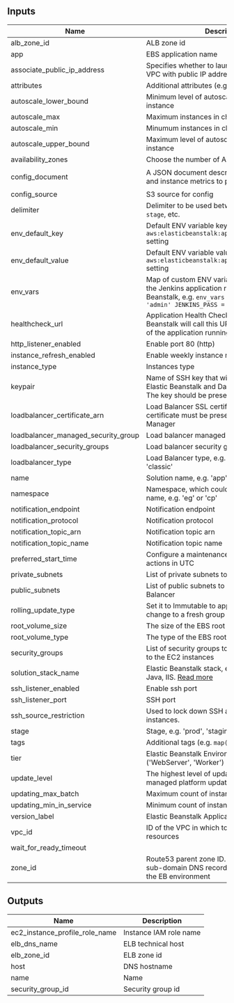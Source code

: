 
## Inputs

| Name | Description | Type | Default | Required |
|------|-------------|:----:|:-----:|:-----:|
| alb_zone_id | ALB zone id | string | `<map>` | no |
| app | EBS application name | string | - | yes |
| associate_public_ip_address | Specifies whether to launch instances in your VPC with public IP addresses. | string | `false` | no |
| attributes | Additional attributes (e.g. `1`) | list | `<list>` | no |
| autoscale_lower_bound | Minimum level of autoscale metric to add instance | string | `20` | no |
| autoscale_max | Maximum instances in charge | string | `3` | no |
| autoscale_min | Minumum instances in charge | string | `2` | no |
| autoscale_upper_bound | Maximum level of autoscale metric to remove instance | string | `80` | no |
| availability_zones | Choose the number of AZs for your instances | string | `Any 2` | no |
| config_document | A JSON document describing the environment and instance metrics to publish to CloudWatch. | string | `{ "CloudWatchMetrics": {}, "Version": 1}` | no |
| config_source | S3 source for config | string | `` | no |
| delimiter | Delimiter to be used between `name`, `namespace`, `stage`, etc. | string | `-` | no |
| env_default_key | Default ENV variable key for Elastic Beanstalk `aws:elasticbeanstalk:application:environment` setting | string | `DEFAULT_ENV_%d` | no |
| env_default_value | Default ENV variable value for Elastic Beanstalk `aws:elasticbeanstalk:application:environment` setting | string | `UNSET` | no |
| env_vars | Map of custom ENV variables to be provided to the Jenkins application running on Elastic Beanstalk, e.g. `env_vars = { JENKINS_USER = 'admin' JENKINS_PASS = 'xxxxxx' }` | map | `<map>` | no |
| healthcheck_url | Application Health Check URL. Elastic Beanstalk will call this URL to check the health of the application running on EC2 instances | string | `/healthcheck` | no |
| http_listener_enabled | Enable port 80 (http) | string | `false` | no |
| instance_refresh_enabled | Enable weekly instance replacement. | string | `true` | no |
| instance_type | Instances type | string | `t2.micro` | no |
| keypair | Name of SSH key that will be deployed on Elastic Beanstalk and DataPipeline instance. The key should be present in AWS | string | - | yes |
| loadbalancer_certificate_arn | Load Balancer SSL certificate ARN. The certificate must be present in AWS Certificate Manager | string | `` | no |
| loadbalancer_managed_security_group | Load balancer managed security group | string | `` | no |
| loadbalancer_security_groups | Load balancer security groups | list | `<list>` | no |
| loadbalancer_type | Load Balancer type, e.g. 'application' or 'classic' | string | `classic` | no |
| name | Solution name, e.g. 'app' or 'jenkins' | string | `app` | no |
| namespace | Namespace, which could be your organization name, e.g. 'eg' or 'cp' | string | - | yes |
| notification_endpoint | Notification endpoint | string | `` | no |
| notification_protocol | Notification protocol | string | `email` | no |
| notification_topic_arn | Notification topic arn | string | `` | no |
| notification_topic_name | Notification topic name | string | `` | no |
| preferred_start_time | Configure a maintenance window for managed actions in UTC | string | `Sun:10:00` | no |
| private_subnets | List of private subnets to place EC2 instances | list | - | yes |
| public_subnets | List of public subnets to place Elastic Load Balancer | list | - | yes |
| rolling_update_type | Set it to Immutable to apply the configuration change to a fresh group of instances | string | `Health` | no |
| root_volume_size | The size of the EBS root volume | string | `8` | no |
| root_volume_type | The type of the EBS root volume | string | `gp2` | no |
| security_groups | List of security groups to be allowed to connect to the EC2 instances | list | - | yes |
| solution_stack_name | Elastic Beanstalk stack, e.g. Docker, Go, Node, Java, IIS. [Read more](http://docs.aws.amazon.com/elasticbeanstalk/latest/dg/concepts.platforms.html) | string | `` | no |
| ssh_listener_enabled | Enable ssh port | string | `false` | no |
| ssh_listener_port | SSH port | string | `22` | no |
| ssh_source_restriction | Used to lock down SSH access to the EC2 instances. | string | `0.0.0.0/0` | no |
| stage | Stage, e.g. 'prod', 'staging', 'dev', or 'test' | string | - | yes |
| tags | Additional tags (e.g. `map('BusinessUnit`,`XYZ`) | map | `<map>` | no |
| tier | Elastic Beanstalk Environment tier, e.g. ('WebServer', 'Worker') | string | `WebServer` | no |
| update_level | The highest level of update to apply with managed platform updates | string | `minor` | no |
| updating_max_batch | Maximum count of instances up during update | string | `1` | no |
| updating_min_in_service | Minimum count of instances up during update | string | `1` | no |
| version_label | Elastic Beanstalk Application version to deploy | string | `` | no |
| vpc_id | ID of the VPC in which to provision the AWS resources | string | - | yes |
| wait_for_ready_timeout |  | string | `20m` | no |
| zone_id | Route53 parent zone ID. The module will create sub-domain DNS records in the parent zone for the EB environment | string | `` | no |

## Outputs

| Name | Description |
|------|-------------|
| ec2_instance_profile_role_name | Instance IAM role name |
| elb_dns_name | ELB technical host |
| elb_zone_id | ELB zone id |
| host | DNS hostname |
| name | Name |
| security_group_id | Security group id |

